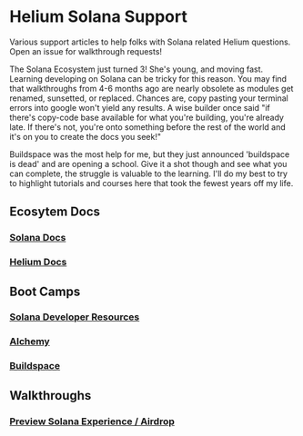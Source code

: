# Helium Solana Support
Various support articles to help folks with Solana related Helium questions. Open an issue for walkthrough requests!

The Solana Ecosystem just turned 3! She's young, and moving fast. Learning developing on Solana can be tricky for this reason. You may find that walkthroughs from 4-6 months ago are nearly obsolete as modules get renamed, sunsetted, or replaced. Chances are, copy pasting your terminal errors into google won't yield any results. A wise builder once said "if there's copy-code base available for what you're building, you're already late. If there's not, you're onto something before the rest of the world and it's on you to create the docs you seek!"

Buildspace was the most help for me, but they just announced 'buildspace is dead' and are opening a school. Give it a shot though and see what you can complete, the struggle is valuable to the learning. I'll do my best to try to highlight tutorials and courses here that took the fewest years off my life.

## Ecosytem Docs

### <a href="https://docs.solana.com/" target="_blank">Solana Docs</a>

### <a href="https://docs.helium.com/" target="_blank">Helium Docs</a>

## Boot Camps

### <a href="https://docs.solana.com/getstarted/hello-world" target="_blank">Solana Developer Resources</a>

### <a href="https://www.alchemy.com/solana" target="_blank">Alchemy</a>

### <a href="https://buildspace.so/" target="_blank">Buildspace</a>

## Walkthroughs

### <a href="https://github.com/ilovespectra/helium-solana-support/blob/main/walkthroughs/helium-wallet-devnet-sol.md" target="_blank">Preview Solana Experience / Airdrop</a>


